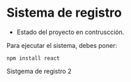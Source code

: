 <h1> Sistema de registro</h1>

- Estado del proyecto en contruscción.

Para ejecutar el sistema, debes poner:

```npm install react```

Sistgema de registro 2
